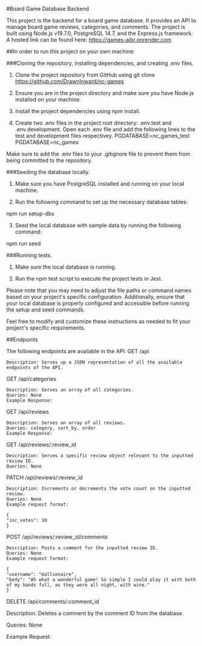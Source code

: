 #Board Game Database Backend

This project is the backend for a board game database. It provides an API to manage board game reviews, categories, and comments. The project is built using Node.js v19.7.0, PostgreSQL 14.7, and the Express.js framework. A hosted link can be found here: https://games-aibr.onrender.com

##In order to run this project on your own machine:

###Cloning the repository, installing dependencies, and creating .env files.

1. Clone the project repository from GitHub using git clone https://github.com/DrawnInward/nc-games

2. Ensure you are in the project directory and make sure you have Node.js installed on your machine.

3. Install the project dependencies using npm install.

4. Create two .env files in the project root directory: .env.test and .env.development. Open each .env file and add the following lines to the test and development files respectivey.
   PGDATABASE=nc_games_test
   PGDATABASE=nc_games

Make sure to add the .env files to your .gitignore file to prevent them from being committed to the repository.

###Seeding the database locally.

1. Make sure you have PostgreSQL installed and running on your local machine.

2. Run the following command to set up the necessary database tables:

npm run setup-dbs

3. Seed the local database with sample data by running the following command:

npm run seed

###Running tests.

1. Make sure the local database is running.

2. Run the npm test script to execute the project tests in Jest.

Please note that you may need to adjust the file paths or command names based on your project's specific configuration. Additionally, ensure that your local database is properly configured and accessible before running the setup and seed commands.

Feel free to modify and customize these instructions as needed to fit your project's specific requirements.

##Endpoints

The following endpoints are available in the API:
GET /api

    Description: Serves up a JSON representation of all the available endpoints of the API.

GET /api/categories

    Description: Serves an array of all categories.
    Queries: None
    Example Response:

GET /api/reviews

    Description: Serves an array of all reviews.
    Queries: category, sort_by, order
    Example Response:

GET /api/reviews/:review_id

    Description: Serves a specific review object relevant to the inputted review ID.
    Queries: None

PATCH /api/reviews/:review_id

    Description: Increments or decrements the vote count on the inputted review.
    Queries: None
    Example request format:

    {
    "inc_votes": 10
    }

POST /api/reviews/:review_id/comments

    Description: Posts a comment for the inputted review ID.
    Queries: None
    Example request format:

    {
    "username": "mallionaire",
    "body": "Ah what a wonderful game! So simple I could play it with both of my hands full, as they were all night, with wine."
    }

DELETE /api/comments/:comment_id

Description: Deletes a comment by the comment ID from the database.

Queries: None

Example Request:
